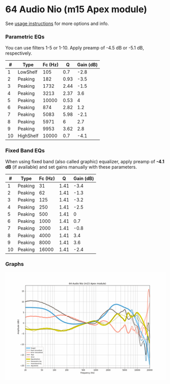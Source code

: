 # 64 Audio Nio (m15 Apex module)
See [usage instructions](https://github.com/jaakkopasanen/AutoEq#usage) for more options and info.

### Parametric EQs
You can use filters 1-5 or 1-10. Apply preamp of -4.5 dB or -5.1 dB, respectively.

|   # | Type      |   Fc (Hz) |    Q |   Gain (dB) |
|-----|-----------|-----------|------|-------------|
|   1 | LowShelf  |       105 | 0.7  |        -2.8 |
|   2 | Peaking   |       182 | 0.93 |        -3.5 |
|   3 | Peaking   |      1732 | 2.44 |        -1.5 |
|   4 | Peaking   |      3213 | 2.37 |         3.6 |
|   5 | Peaking   |     10000 | 0.53 |         4   |
|   6 | Peaking   |       874 | 2.82 |         1.2 |
|   7 | Peaking   |      5083 | 5.98 |        -2.1 |
|   8 | Peaking   |      5971 | 6    |         2.7 |
|   9 | Peaking   |      9953 | 3.62 |         2.8 |
|  10 | HighShelf |     10000 | 0.7  |        -4.1 |

### Fixed Band EQs
When using fixed band (also called graphic) equalizer, apply preamp of **-4.1 dB** (if available) and set gains manually with these parameters.

|   # | Type    |   Fc (Hz) |    Q |   Gain (dB) |
|-----|---------|-----------|------|-------------|
|   1 | Peaking |        31 | 1.41 |        -3.4 |
|   2 | Peaking |        62 | 1.41 |        -1.3 |
|   3 | Peaking |       125 | 1.41 |        -3.2 |
|   4 | Peaking |       250 | 1.41 |        -2.5 |
|   5 | Peaking |       500 | 1.41 |         0   |
|   6 | Peaking |      1000 | 1.41 |         0.7 |
|   7 | Peaking |      2000 | 1.41 |        -0.8 |
|   8 | Peaking |      4000 | 1.41 |         3.4 |
|   9 | Peaking |      8000 | 1.41 |         3.6 |
|  10 | Peaking |     16000 | 1.41 |        -2.4 |

### Graphs
![](./64%20Audio%20Nio%20(m15%20Apex%20module).png)
